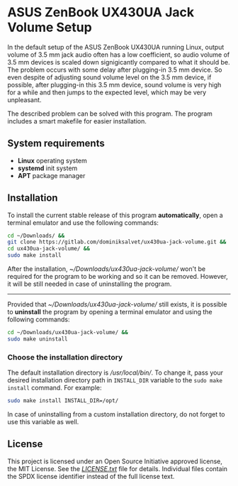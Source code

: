 # ASUS ZenBook UX430UA Jack Volume Setup

In the default setup of the ASUS ZenBook UX430UA running Linux, output volume of 3.5 mm jack audio often has a low coefficient, so audio volume of 3.5 mm devices is scaled down signigicantly compared to what it should be. The problem occurs with some delay after plugging-in 3.5 mm device. So even despite of adjusting sound volume level on the 3.5 mm device, if possible, after plugging-in this 3.5 mm device, sound volume is very high for a while and then jumps to the expected level, which may be very unpleasant.

The described problem can be solved with this program. The program includes a smart makefile for easier installation.

## System requirements

* **Linux** operating system
* **systemd** init system
* **APT** package manager

## Installation

To install the current stable release of this program **automatically**, open a terminal emulator and use the following commands:

```sh
cd ~/Downloads/ &&
git clone https://gitlab.com/dominiksalvet/ux430ua-jack-volume.git &&
cd ux430ua-jack-volume/ &&
sudo make install
```

After the installation, *~/Downloads/ux430ua-jack-volume/* won't be required for the program to be working and so it can be removed. However, it will be still needed in case of uninstalling the program.

---

Provided that *~/Downloads/ux430ua-jack-volume/* still exists, it is possible to **uninstall** the program by opening a terminal emulator and using the following commands:

```sh
cd ~/Downloads/ux430ua-jack-volume/ &&
sudo make uninstall
```

### Choose the installation directory

The default installation directory is */usr/local/bin/*. To change it, pass your desired installation directory path in `INSTALL_DIR` variable to the `sudo make install` command. For example:

```sh
sudo make install INSTALL_DIR=/opt/
```

In case of uninstalling from a custom installation directory, do not forget to use this variable as well.

## License

This project is licensed under an Open Source Initiative approved license, the MIT License. See the [*LICENSE.txt*](LICENSE.txt) file for details. Individual files contain the SPDX license identifier instead of the full license text.
